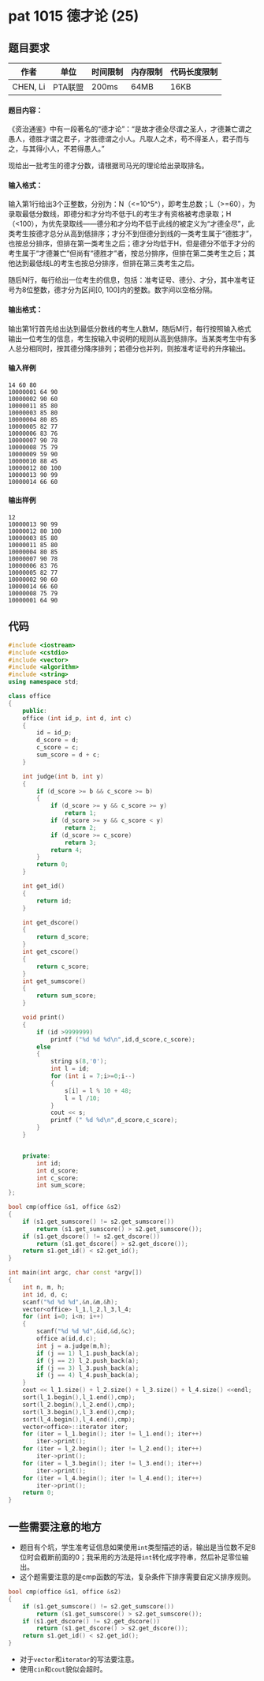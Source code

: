 # pat 1015 德才论 (25)

## 题目要求
作者| 单位 | 时间限制 | 内存限制 | 代码长度限制|
-------- | --- | ---| --- | ---- |
CHEN, Li |PTA联盟 |200ms | 64MB| 16KB

#### 题目内容：
《资治通鉴》中有一段著名的“德才论”：“是故才德全尽谓之圣人，才德兼亡谓之愚人，德胜才谓之君子，才胜德谓之小人。凡取人之术，苟不得圣人，君子而与之，与其得小人，不若得愚人。”

现给出一批考生的德才分数，请根据司马光的理论给出录取排名。

#### 输入格式：

输入第1行给出3个正整数，分别为：N（<=10^5^），即考生总数；L（>=60），为录取最低分数线，即德分和才分均不低于L的考生才有资格被考虑录取；H（<100），为优先录取线——德分和才分均不低于此线的被定义为“才德全尽”，此类考生按德才总分从高到低排序；才分不到但德分到线的一类考生属于“德胜才”，也按总分排序，但排在第一类考生之后；德才分均低于H，但是德分不低于才分的考生属于“才德兼亡”但尚有“德胜才”者，按总分排序，但排在第二类考生之后；其他达到最低线L的考生也按总分排序，但排在第三类考生之后。

随后N行，每行给出一位考生的信息，包括：准考证号、德分、才分，其中准考证号为8位整数，德才分为区间[0, 100]内的整数。数字间以空格分隔。

#### 输出格式：

输出第1行首先给出达到最低分数线的考生人数M，随后M行，每行按照输入格式输出一位考生的信息，考生按输入中说明的规则从高到低排序。当某类考生中有多人总分相同时，按其德分降序排列；若德分也并列，则按准考证号的升序输出。

#### 输入样例
```
14 60 80
10000001 64 90
10000002 90 60
10000011 85 80
10000003 85 80
10000004 80 85
10000005 82 77
10000006 83 76
10000007 90 78
10000008 75 79
10000009 59 90
10000010 88 45
10000012 80 100
10000013 90 99
10000014 66 60

```
#### 输出样例

```
12
10000013 90 99
10000012 80 100
10000003 85 80
10000011 85 80
10000004 80 85
10000007 90 78
10000006 83 76
10000005 82 77
10000002 90 60
10000014 66 60
10000008 75 79
10000001 64 90
```

## 代码
```c++
#include <iostream>
#include <cstdio>
#include <vector>
#include <algorithm>
#include <string>
using namespace std;

class office
{
    public: 
    office (int id_p, int d, int c)
    {
        id = id_p;
        d_score = d;
        c_score = c;
        sum_score = d + c;
    }

    int judge(int b, int y)
    {
        if (d_score >= b && c_score >= b)
        {
            if (d_score >= y && c_score >= y)
                return 1;
            if (d_score >= y && c_score < y)
                return 2;
            if (d_score >= c_score)
                return 3;
            return 4;
        }
        return 0;        
    }

    int get_id()
    {
        return id;
    }

    int get_dscore()
    {
        return d_score;
    }
    int get_cscore()
    {
        return c_score;
    }
    int get_sumscore()
    {
        return sum_score;
    }

    void print()
    {
        if (id >9999999)
            printf ("%d %d %d\n",id,d_score,c_score);
        else
        {
            string s(8,'0');
            int l = id;
            for (int i = 7;i>=0;i--)
            {
                s[i] = l % 10 + 48;
                l = l /10;
            }
            cout << s;
            printf (" %d %d\n",d_score,c_score); 
        }
    }


    private:
        int id;
        int d_score;
        int c_score;
        int sum_score;
};

bool cmp(office &s1, office &s2)
{
    if (s1.get_sumscore() != s2.get_sumscore())
        return (s1.get_sumscore() > s2.get_sumscore());
    if (s1.get_dscore() != s2.get_dscore())
        return (s1.get_dscore() > s2.get_dscore());
    return s1.get_id() < s2.get_id();
}

int main(int argc, char const *argv[])
{
    int n, m, h;
    int id, d, c;
    scanf("%d %d %d",&n,&m,&h);
    vector<office> l_1,l_2,l_3,l_4;
    for (int i=0; i<n; i++)
    {
        scanf("%d %d %d",&id,&d,&c);
        office a(id,d,c);
        int j = a.judge(m,h);
        if (j == 1) l_1.push_back(a);
        if (j == 2) l_2.push_back(a);
        if (j == 3) l_3.push_back(a);
        if (j == 4) l_4.push_back(a);
    }
    cout << l_1.size() + l_2.size() + l_3.size() + l_4.size() <<endl;
    sort(l_1.begin(),l_1.end(),cmp);
    sort(l_2.begin(),l_2.end(),cmp);
    sort(l_3.begin(),l_3.end(),cmp);
    sort(l_4.begin(),l_4.end(),cmp);
    vector<office>::iterator iter;
    for (iter = l_1.begin(); iter != l_1.end(); iter++)
        iter->print();
    for (iter = l_2.begin(); iter != l_2.end(); iter++)
        iter->print();
    for (iter = l_3.begin(); iter != l_3.end(); iter++)
        iter->print();
    for (iter = l_4.begin(); iter != l_4.end(); iter++)
        iter->print();
    return 0;
}
```
## 一些需要注意的地方
+ 题目有个坑，学生准考证信息如果使用`int`类型描述的话，输出是当位数不足8位时会截断前面的0；我采用的方法是将`int`转化成字符串，然后补足零位输出。
+ 这个题需要注意的是cmp函数的写法，复杂条件下排序需要自定义排序规则。
```c++
bool cmp(office &s1, office &s2)
{
    if (s1.get_sumscore() != s2.get_sumscore())
        return (s1.get_sumscore() > s2.get_sumscore());
    if (s1.get_dscore() != s2.get_dscore())
        return (s1.get_dscore() > s2.get_dscore());
    return s1.get_id() < s2.get_id();
}
```
+ 对于`vector`和`iterator`的写法要注意。
+ 使用`cin`和`cout`貌似会超时。

